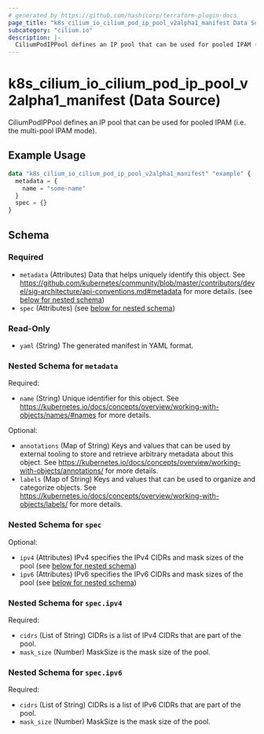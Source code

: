 ```yaml
---
# generated by https://github.com/hashicorp/terraform-plugin-docs
page_title: "k8s_cilium_io_cilium_pod_ip_pool_v2alpha1_manifest Data Source - terraform-provider-k8s"
subcategory: "cilium.io"
description: |-
  CiliumPodIPPool defines an IP pool that can be used for pooled IPAM (i.e. the multi-pool IPAM mode).
---
```


# k8s_cilium_io_cilium_pod_ip_pool_v2alpha1_manifest (Data Source)

CiliumPodIPPool defines an IP pool that can be used for pooled IPAM (i.e. the multi-pool IPAM mode).

## Example Usage

```terraform
data "k8s_cilium_io_cilium_pod_ip_pool_v2alpha1_manifest" "example" {
  metadata = {
    name = "some-name"
  }
  spec = {}
}
```

<!-- schema generated by tfplugindocs -->
## Schema

### Required

- `metadata` (Attributes) Data that helps uniquely identify this object. See https://github.com/kubernetes/community/blob/master/contributors/devel/sig-architecture/api-conventions.md#metadata for more details. (see [below for nested schema](#nestedatt--metadata))
- `spec` (Attributes) (see [below for nested schema](#nestedatt--spec))

### Read-Only

- `yaml` (String) The generated manifest in YAML format.

<a id="nestedatt--metadata"></a>
### Nested Schema for `metadata`

Required:

- `name` (String) Unique identifier for this object. See https://kubernetes.io/docs/concepts/overview/working-with-objects/names/#names for more details.

Optional:

- `annotations` (Map of String) Keys and values that can be used by external tooling to store and retrieve arbitrary metadata about this object. See https://kubernetes.io/docs/concepts/overview/working-with-objects/annotations/ for more details.
- `labels` (Map of String) Keys and values that can be used to organize and categorize objects. See https://kubernetes.io/docs/concepts/overview/working-with-objects/labels/ for more details.


<a id="nestedatt--spec"></a>
### Nested Schema for `spec`

Optional:

- `ipv4` (Attributes) IPv4 specifies the IPv4 CIDRs and mask sizes of the pool (see [below for nested schema](#nestedatt--spec--ipv4))
- `ipv6` (Attributes) IPv6 specifies the IPv6 CIDRs and mask sizes of the pool (see [below for nested schema](#nestedatt--spec--ipv6))

<a id="nestedatt--spec--ipv4"></a>
### Nested Schema for `spec.ipv4`

Required:

- `cidrs` (List of String) CIDRs is a list of IPv4 CIDRs that are part of the pool.
- `mask_size` (Number) MaskSize is the mask size of the pool.


<a id="nestedatt--spec--ipv6"></a>
### Nested Schema for `spec.ipv6`

Required:

- `cidrs` (List of String) CIDRs is a list of IPv6 CIDRs that are part of the pool.
- `mask_size` (Number) MaskSize is the mask size of the pool.
